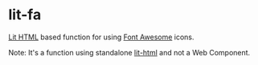lit-fa
======

[Lit HTML](https://lit.dev/docs/libraries/standalone-templates/) based
function for using [Font Awesome](https://fontawesome.com/) icons.


Note: It's a function using standalone
[lit-html](https://www.npmjs.com/package/lit-html) and not a Web Component.

